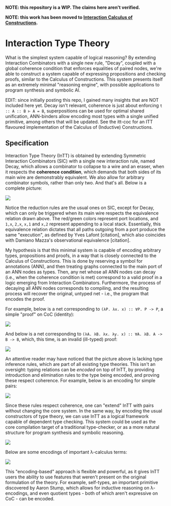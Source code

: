 **NOTE: this repository is a WIP. The claims here aren't verified.**

**NOTE: this work has been moved to [Interaction Calculus of Constructions](https://github.com/VictorTaelin/Interaction-Calculus-of-Constructions).**

# Interaction Type Theory

What is the simplest system capable of logical reasoning? By extending
Interaction Combinators with a single new rule, "Decay", coupled with a global
coherence condition that enforces equalities of paired nodes, we're able to
construct a system capable of expressing propositions and checking proofs,
similar to the Calculus of Constructions. This system presents itself as an
extremely minimal "reasoning engine", with possible applications to program
synthesis and symbolic AI.

EDIT: since initially posting this repo, I gained many insights that are NOT
included here yet. Decay isn't relevant, coherence is just about enforcing
`t :: A :: B ⊢ A = B`, superpositions can be used for optimal shared
unification, ANN-binders allow encoding most types with a single unified
primitive, among others that will be updated. See the itt-coc for an ITT
flavoured implementation of the Calculus of (Inductive) Constructions.


Specification
-------------

Interaction Type Theory (InTT) is obtained by extending Symmetric Interaction
Combinators (SIC) with a single new interaction rule, named Decay, which allows
a combinator to collapse to a wire and an eraser, when it respects the
**coherence condition**, which demands that both sides of its main wire are
demonstrably equivalent. We also allow for arbitrary combinator symbols, rather
than only two. And that's all. Below is a complete picture:

![](images/itt_simpler.jpg)

Notice the reduction rules are the usual ones on SIC, except for Decay, which
can only be triggered when its main wire respects the equivalence relation drawn
above. The red/green colors represent port locations, and `1,x`, `2,x`, `x,1`
and `x,2` represent appending to a local stack. Essentially, this equivalence
relation dictates that all paths outgoing from a port produce the same
"execution", as defined by Yves Lafont [citation], which also coincides with
Damiano Mazza's observational equivalence [citation].

My hypothesis is that this minimal system is capable of
encoding arbitrary types, propositions and proofs, in a way that is closely
connected to the Calculus of Constructions. This is done by
reserving a symbol for annotations (ANN), and then treating graphs connected to
the main port of an ANN nodes as types. Then, any net whose all ANN nodes can
decay (i.e., when the coherence condition is met) correspond to a valid proof in
a logic emerging from Interaction Combinators. Furthermore, the process of
decaying all ANN nodes corresponds to compiling, and the resulting process will
recover the original, untyped net - i.e., the program that encodes the proof.

For example, below is a net corresponding to `(λP. λx. x) :: ∀P. P -> P`, a
simple "proof" on CoC (identity):

![](images/page_3.jpg)

And below is a net corresponding to `(λA. λB. λx. λy. x) :: ∀A. λB. A -> B ->
B`, which, this time, is an invalid (ill-typed) proof:

![](images/page_5.jpg)

An attentive reader may have noticed that the picture above is lacking type
inference rules, which are part of all existing type theories. This isn't an
oversight: typing relations can be *encoded* on top of InTT, by providing
introduction and elimination rules to the type being encoded, and proving these
respect coherence. For example, below is an encoding for simple pairs:

![](images/pair_example.jpeg)

Since these rules respect coherence, one can "extend" InTT with pairs without
changing the core system. In the same way, by encoding the usual constructors of
type theory, we can use InTT as a logical framework capable of dependent type
checking. This system could be used as the core compilation target of a
traditional type-checker, or as a more natural structure for program synthesis
and symbolic reasoning.

![](images/page_2.jpg)

Below are some encodings of important λ-calculus terms:

![](images/page_1.jpg)

This "encoding-based" approach is flexible and powerful, as it gives InTT users
the ability to use features that weren't present on the original formulation of
the theory. For example, self-types, an important primitive discovered by Aaron
Stump, which allows for inductive reasoning on λ-encodings, and even quotient
types - both of which aren't expressive on CoC - can be encoded.

